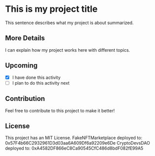 # This is my project title

This sentence describes what my project is about summarized.

## More Details

I can explain how my project works here with different topics.

## Upcoming

- [x] I have done this activity
- [ ] I plan to do this activity next

## Contribution

Feel free to contribute to this project to make it better!

## License

This project has an MIT License.
FakeNFTMarketplace deployed to:  0x57F4b66C2932961D3d03aa6A609Df6a92209e6De
CryptoDevsDAO deployed to:  0xA4582DF866eC8Ca90545CfC486d8bdF082fE99A5
